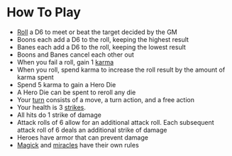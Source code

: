 # How To Play

- [Roll](rolls.md) a D6 to meet or beat the target decided by the GM
- Boons each add a D6 to the roll, keeping the highest result
- Banes each add a D6 to the roll, keeping the lowest result
- Boons and Banes cancel each other out
- When you fail a roll, gain 1 [karma](karma.md)
- When you roll, spend karma to increase the roll result by the amount of karma spent
- Spend 5 karma to gain a Hero Die
- A Hero Die can be spent to reroll any die
- Your [turn](actions.md) consists of a move, a turn action, and a free action
- Your health is 3 [strikes](combat.md).
- All hits do 1 strike of damage
- Attack rolls of 6 allow for an additional attack roll. Each subsequent attack roll of 6 deals an additional strike of damage
- Heroes have armor that can prevent damage
- [Magick](magick.md) and [miracles](miracles.md) have their own rules